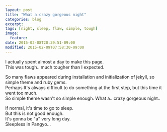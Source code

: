 ```yaml
---
layout: post
title: "What a crazy gorgeous night"
categories: blog
excerpt:
tags: [night, sleep, flaw, simple, tough]
image:
  feature:
date: 2015-02-08T20:39:51-09:00
modified: 2015-02-09T07:58:30-09:00
---
```


I actually spent almost a day to make this page.  
This was tough.. much tougher than I expected.  

So many flaws appeared during installation and initialization of jekyll, so simple theme and ruby gems.  
Perhaps It's always difficult to do something at the first step, but this time it went too much.  
So simple theme wasn't so simple enough. What a.. crazy gorgeous night..  

If normal, it's time to go to sleep.  
But this is not good enough.  
It's gonna be "a" very long day.  
Sleepless in Pangyo...